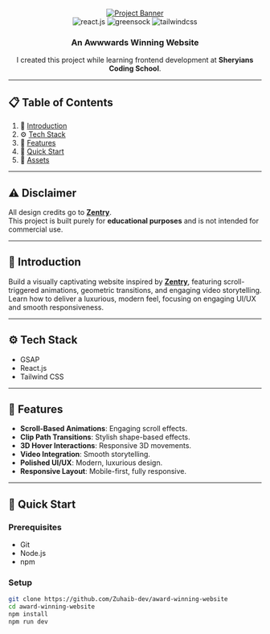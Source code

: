 <div align="center">
  <br />
  <a href="https://youtu.be/zA9r5zTllx4" target="_blank">
    <img src="https://github.com/user-attachments/assets/ab600f24-f4d9-4cef-8f1e-3fd9194afb30" alt="Project Banner">
  </a>
  <br />

  <div>
    <img src="https://img.shields.io/badge/-React_JS-black?style=for-the-badge&logoColor=white&logo=react&color=61DAFB" alt="react.js" />
    <img src="https://img.shields.io/badge/-GSAP-black?style=for-the-badge&logoColor=white&logo=greensock&color=88CE02" alt="greensock" />
    <img src="https://img.shields.io/badge/-Tailwind_CSS-black?style=for-the-badge&logoColor=white&logo=tailwindcss&color=06B6D4" alt="tailwindcss" />
  </div>

  <h3 align="center">An Awwwards Winning Website</h3>

  <div align="center">
    I created this project while learning frontend development at <b>Sheryians Coding School</b>.
  </div>
</div>

---

## 📋 Table of Contents

1. 🤖 [Introduction](#introduction)  
2. ⚙️ [Tech Stack](#tech-stack)  
3. 🔋 [Features](#features)  
4. 🤸 [Quick Start](#quick-start)  
5. 🔗 [Assets](#assets)  

---

## ⚠️ Disclaimer

All design credits go to **[Zentry](https://zentry.com/)**.  
This project is built purely for **educational purposes** and is not intended for commercial use.

---

## 🤖 Introduction

Build a visually captivating website inspired by **[Zentry](https://zentry.com/)**, featuring scroll-triggered animations, geometric transitions, and engaging video storytelling. Learn how to deliver a luxurious, modern feel, focusing on engaging UI/UX and smooth responsiveness.

---

## ⚙️ Tech Stack

- GSAP  
- React.js  
- Tailwind CSS

---

## 🔋 Features

- **Scroll-Based Animations**: Engaging scroll effects.  
- **Clip Path Transitions**: Stylish shape-based effects.  
- **3D Hover Interactions**: Responsive 3D movements.  
- **Video Integration**: Smooth storytelling.  
- **Polished UI/UX**: Modern, luxurious design.  
- **Responsive Layout**: Mobile-first, fully responsive.

---

## 🤸 Quick Start

### Prerequisites

- Git  
- Node.js  
- npm  

### Setup

```bash
git clone https://github.com/Zuhaib-dev/award-winning-website
cd award-winning-website
npm install
npm run dev
